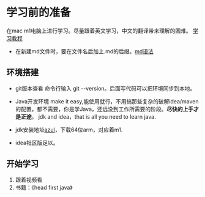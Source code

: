 # 学习前的准备
在mac m1电脑上进行学习。尽量跟着英文学习，中文的翻译带来理解的困难。
[学习教程](https://www.youtube.com/watch?v=eIrMbAQSU34)

- 在新建md文件时，要在文件名后加上.md的后缀。[md语法](https://www.jianshu.com/p/399e5a3c7cc5)
## 环境搭建
+ git版本查看
命令行输入 git --version。后面写代码可以把环境同步到本地。

+ Java开发环境
make it easy,能使用就行，不用搞那些复杂的破解idea/maven的配置，都不需要，你是学Java，还远没到工作所需要的阶段。**尽快的上手才是正途**。
jdk and idea，that is all you need to learn java.

+ jdk安装地址[azul](https://www.azul.com/downloads/?package=jdk)，下载64位arm，对应着m1.
+ idea社区版足以。
## 开始学习
1. 跟着视频看
2. 书籍：《head first java》
